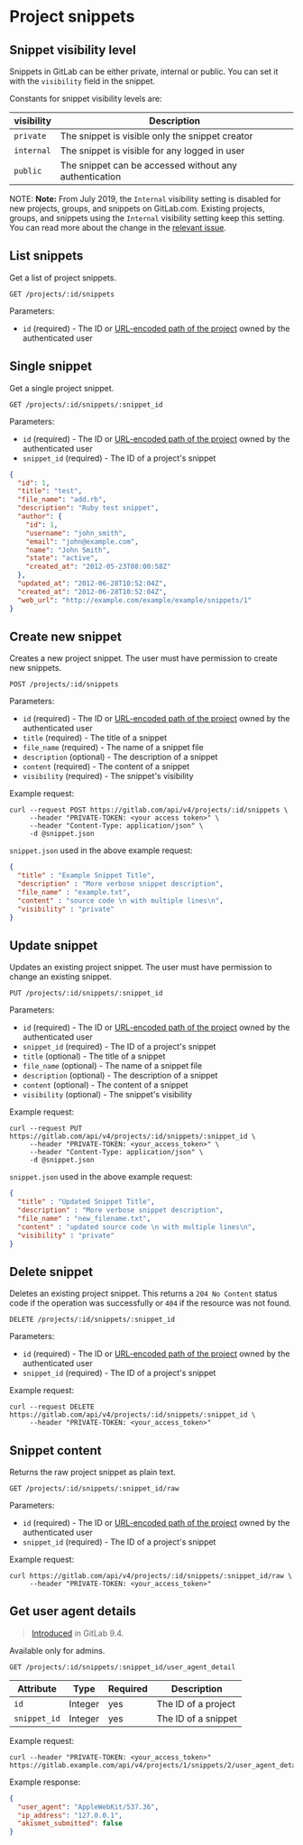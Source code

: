 # Project snippets

## Snippet visibility level

Snippets in GitLab can be either private, internal or public.
You can set it with the `visibility` field in the snippet.

Constants for snippet visibility levels are:

| visibility | Description |
| ---------- | ----------- |
| `private`  | The snippet is visible only the snippet creator |
| `internal` | The snippet is visible for any logged in user |
| `public`   | The snippet can be accessed without any authentication |

NOTE: **Note:**
From July 2019, the `Internal` visibility setting is disabled for new projects, groups,
and snippets on GitLab.com. Existing projects, groups, and snippets using the `Internal`
visibility setting keep this setting. You can read more about the change in the
[relevant issue](https://gitlab.com/gitlab-org/gitlab/issues/12388).

## List snippets

Get a list of project snippets.

```plaintext
GET /projects/:id/snippets
```

Parameters:

- `id` (required) - The ID or [URL-encoded path of the project](README.md#namespaced-path-encoding) owned by the authenticated user

## Single snippet

Get a single project snippet.

```plaintext
GET /projects/:id/snippets/:snippet_id
```

Parameters:

- `id` (required) - The ID or [URL-encoded path of the project](README.md#namespaced-path-encoding) owned by the authenticated user
- `snippet_id` (required) - The ID of a project's snippet

```json
{
  "id": 1,
  "title": "test",
  "file_name": "add.rb",
  "description": "Ruby test snippet",
  "author": {
    "id": 1,
    "username": "john_smith",
    "email": "john@example.com",
    "name": "John Smith",
    "state": "active",
    "created_at": "2012-05-23T08:00:58Z"
  },
  "updated_at": "2012-06-28T10:52:04Z",
  "created_at": "2012-06-28T10:52:04Z",
  "web_url": "http://example.com/example/example/snippets/1"
}
```

## Create new snippet

Creates a new project snippet. The user must have permission to create new snippets.

```plaintext
POST /projects/:id/snippets
```

Parameters:

- `id` (required) - The ID or [URL-encoded path of the project](README.md#namespaced-path-encoding) owned by the authenticated user
- `title` (required) - The title of a snippet
- `file_name` (required) - The name of a snippet file
- `description` (optional) - The description of a snippet
- `content` (required) - The content of a snippet
- `visibility` (required) - The snippet's visibility

Example request:

```shell
curl --request POST https://gitlab.com/api/v4/projects/:id/snippets \
     --header "PRIVATE-TOKEN: <your access token>" \
     --header "Content-Type: application/json" \
     -d @snippet.json
```

`snippet.json` used in the above example request:

```json
{
  "title" : "Example Snippet Title",
  "description" : "More verbose snippet description",
  "file_name" : "example.txt",
  "content" : "source code \n with multiple lines\n",
  "visibility" : "private"
}
```

## Update snippet

Updates an existing project snippet. The user must have permission to change an existing snippet.

```plaintext
PUT /projects/:id/snippets/:snippet_id
```

Parameters:

- `id` (required) - The ID or [URL-encoded path of the project](README.md#namespaced-path-encoding) owned by the authenticated user
- `snippet_id` (required) - The ID of a project's snippet
- `title` (optional) - The title of a snippet
- `file_name` (optional) - The name of a snippet file
- `description` (optional) - The description of a snippet
- `content` (optional) - The content of a snippet
- `visibility` (optional) - The snippet's visibility

Example request:

```shell
curl --request PUT https://gitlab.com/api/v4/projects/:id/snippets/:snippet_id \
     --header "PRIVATE-TOKEN: <your_access_token>" \
     --header "Content-Type: application/json" \
     -d @snippet.json
```

`snippet.json` used in the above example request:

```json
{
  "title" : "Updated Snippet Title",
  "description" : "More verbose snippet description",
  "file_name" : "new_filename.txt",
  "content" : "updated source code \n with multiple lines\n",
  "visibility" : "private"
}
```

## Delete snippet

Deletes an existing project snippet. This returns a `204 No Content` status code if the operation was successfully or `404` if the resource was not found.

```plaintext
DELETE /projects/:id/snippets/:snippet_id
```

Parameters:

- `id` (required) - The ID or [URL-encoded path of the project](README.md#namespaced-path-encoding) owned by the authenticated user
- `snippet_id` (required) - The ID of a project's snippet

Example request:

```shell
curl --request DELETE https://gitlab.com/api/v4/projects/:id/snippets/:snippet_id \
     --header "PRIVATE-TOKEN: <your_access_token>"
```

## Snippet content

Returns the raw project snippet as plain text.

```plaintext
GET /projects/:id/snippets/:snippet_id/raw
```

Parameters:

- `id` (required) - The ID or [URL-encoded path of the project](README.md#namespaced-path-encoding) owned by the authenticated user
- `snippet_id` (required) - The ID of a project's snippet

Example request:

```shell
curl https://gitlab.com/api/v4/projects/:id/snippets/:snippet_id/raw \
     --header "PRIVATE-TOKEN: <your_access_token>"
```

## Get user agent details

> [Introduced][ce-29508] in GitLab 9.4.

Available only for admins.

```plaintext
GET /projects/:id/snippets/:snippet_id/user_agent_detail
```

| Attribute     | Type    | Required | Description                          |
|---------------|---------|----------|--------------------------------------|
| `id`          | Integer | yes      | The ID of a project                  |
| `snippet_id`  | Integer | yes      | The ID of a snippet                  |

Example request:

```shell
curl --header "PRIVATE-TOKEN: <your_access_token>" https://gitlab.example.com/api/v4/projects/1/snippets/2/user_agent_detail
```

Example response:

```json
{
  "user_agent": "AppleWebKit/537.36",
  "ip_address": "127.0.0.1",
  "akismet_submitted": false
}
```

[ce-29508]: https://gitlab.com/gitlab-org/gitlab-foss/issues/29508

